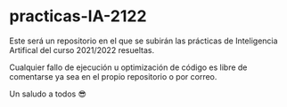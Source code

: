 # practicas-IA-2122

Este será un repositorio en el que se subirán las prácticas de Inteligencia Artifical del curso 2021/2022 resueltas.

Cualquier fallo de ejecución u optimización de código es libre de comentarse ya sea en el propio repositorio o por correo.

Un saludo a todos 😎
